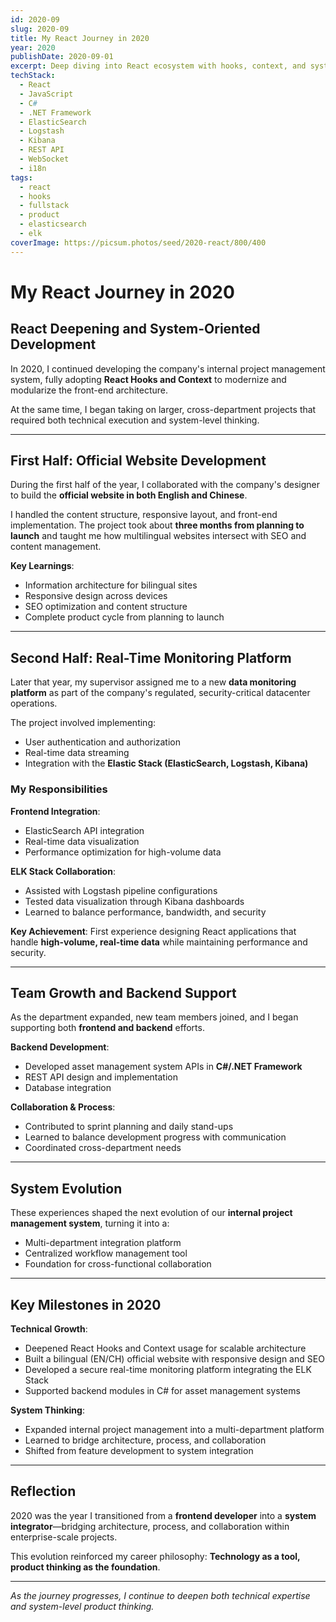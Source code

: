 ```yaml
---
id: 2020-09
slug: 2020-09
title: My React Journey in 2020
year: 2020
publishDate: 2020-09-01
excerpt: Deep diving into React ecosystem with hooks, context, and system-level product thinking
techStack:
  - React
  - JavaScript
  - C#
  - .NET Framework
  - ElasticSearch
  - Logstash
  - Kibana
  - REST API
  - WebSocket
  - i18n
tags:
  - react
  - hooks
  - fullstack
  - product
  - elasticsearch
  - elk
coverImage: https://picsum.photos/seed/2020-react/800/400
---
```


# My React Journey in 2020

## React Deepening and System-Oriented Development

In 2020, I continued developing the company's internal project management system, fully adopting **React Hooks and Context** to modernize and modularize the front-end architecture.

At the same time, I began taking on larger, cross-department projects that required both technical execution and system-level thinking.

---

## First Half: Official Website Development

During the first half of the year, I collaborated with the company's designer to build the **official website in both English and Chinese**.

I handled the content structure, responsive layout, and front-end implementation. The project took about **three months from planning to launch** and taught me how multilingual websites intersect with SEO and content management.

**Key Learnings**:
- Information architecture for bilingual sites
- Responsive design across devices
- SEO optimization and content structure
- Complete product cycle from planning to launch

---

## Second Half: Real-Time Monitoring Platform

Later that year, my supervisor assigned me to a new **data monitoring platform** as part of the company's regulated, security-critical datacenter operations.

The project involved implementing:
- User authentication and authorization
- Real-time data streaming
- Integration with the **Elastic Stack (ElasticSearch, Logstash, Kibana)**

### My Responsibilities

**Frontend Integration**:
- ElasticSearch API integration
- Real-time data visualization
- Performance optimization for high-volume data

**ELK Stack Collaboration**:
- Assisted with Logstash pipeline configurations
- Tested data visualization through Kibana dashboards
- Learned to balance performance, bandwidth, and security

**Key Achievement**: First experience designing React applications that handle **high-volume, real-time data** while maintaining performance and security.

---

## Team Growth and Backend Support

As the department expanded, new team members joined, and I began supporting both **frontend and backend** efforts.

**Backend Development**:
- Developed asset management system APIs in **C#/.NET Framework**
- REST API design and implementation
- Database integration

**Collaboration & Process**:
- Contributed to sprint planning and daily stand-ups
- Learned to balance development progress with communication
- Coordinated cross-department needs

---

## System Evolution

These experiences shaped the next evolution of our **internal project management system**, turning it into a:
- Multi-department integration platform
- Centralized workflow management tool
- Foundation for cross-functional collaboration

---

## Key Milestones in 2020

**Technical Growth**:
- Deepened React Hooks and Context usage for scalable architecture
- Built a bilingual (EN/CH) official website with responsive design and SEO
- Developed a secure real-time monitoring platform integrating the ELK Stack
- Supported backend modules in C# for asset management systems

**System Thinking**:
- Expanded internal project management into a multi-department platform
- Learned to bridge architecture, process, and collaboration
- Shifted from feature development to system integration

---

## Reflection

2020 was the year I transitioned from a **frontend developer** into a **system integrator**—bridging architecture, process, and collaboration within enterprise-scale projects.

This evolution reinforced my career philosophy: **Technology as a tool, product thinking as the foundation**.

---

_As the journey progresses, I continue to deepen both technical expertise and system-level product thinking._
